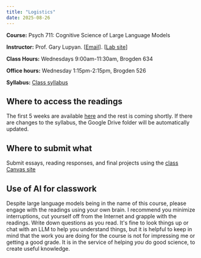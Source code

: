 ```yaml
---
title: "Logistics"
date: 2025-08-26
---
```


**Course:** Psych 711: Cognitive Science of Large Language Models  

**Instructor:** Prof. Gary Lupyan. [[Email](mailto:lupyan@wisc.edu)]. [[Lab site](http://sapir.psych.wisc.edu)]

**Class Hours:** Wednesdays 9:00am-11:30am, Brogden 634

**Office hours:** Wednesday 1:15pm-2:15pm, Brogden 526

**Syllabus:** [Class syllabus](../cogsci_llms_syllabus.pdf)


## Where to access the readings

The first 5 weeks are available [here](https://drive.google.com/drive/folders/1vxc8QM-C4GGMakG_PcmYg2lbWtuFAMCh?usp=drive_link) and the rest is coming shortly. If there are changes to the syllabus, the Google Drive folder will be automatically updated. 

## Where to submit what 

Submit essays, reading responses, and final projects using the [class Canvas site](https://canvas.wisc.edu/courses/474927/)


## Use of AI for classwork 
Despite large language models being in the name of this course, please engage with the readings using your own brain. I recommend you minimize interruptions, cut yourself off from the Internet and grapple with the readings. Write down questions as you read. It's fine to look things up or chat with an LLM to help you understand things, but it is helpful to keep in mind that the work you are doing for the course is not for impressing me or getting a good grade. It is in the service of helping *you* do good science, to create useful knowledge.

